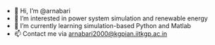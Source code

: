 - 👋 Hi, I’m @arnabari
- 👀 I’m interested in power system simulation and renewable energy
- 🌱 I’m currently learning simulation-based Python and Matlab
- 📫 Contact me via arnabari2000@kgpian.iitkgp.ac.in

<!---
arnabari/arnabari is a ✨ special ✨ repository because its `README.md` (this file) appears on your GitHub profile.
You can click the Preview link to take a look at your changes.
--->
